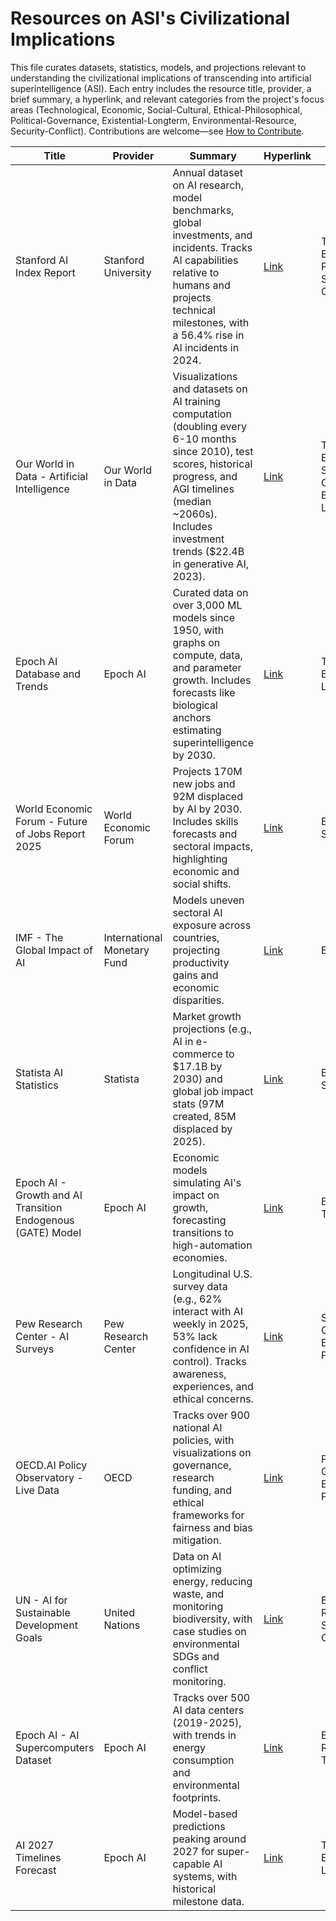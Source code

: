 # Resources on ASI's Civilizational Implications

This file curates datasets, statistics, models, and projections relevant to understanding the civilizational implications of transcending into artificial superintelligence (ASI). Each entry includes the resource title, provider, a brief summary, a hyperlink, and relevant categories from the project's focus areas (Technological, Economic, Social-Cultural, Ethical-Philosophical, Political-Governance, Existential-Longterm, Environmental-Resource, Security-Conflict). Contributions are welcome—see [How to Contribute](../README.md#how-to-contribute).

| Title | Provider | Summary | Hyperlink | Categories |
|-------|----------|---------|-----------|------------|
| Stanford AI Index Report | Stanford University | Annual dataset on AI research, model benchmarks, global investments, and incidents. Tracks AI capabilities relative to humans and projects technical milestones, with a 56.4% rise in AI incidents in 2024. | [Link](https://aiindex.stanford.edu/report/) | Technological, Ethical-Philosophical, Security-Conflict |
| Our World in Data - Artificial Intelligence | Our World in Data | Visualizations and datasets on AI training computation (doubling every 6-10 months since 2010), test scores, historical progress, and AGI timelines (median ~2060s). Includes investment trends ($22.4B in generative AI, 2023). | [Link](https://ourworldindata.org/artificial-intelligence) | Technological, Economic, Social-Cultural, Existential-Longterm |
| Epoch AI Database and Trends | Epoch AI | Curated data on over 3,000 ML models since 1950, with graphs on compute, data, and parameter growth. Includes forecasts like biological anchors estimating superintelligence by 2030. | [Link](https://epochai.org/data) | Technological, Existential-Longterm |
| World Economic Forum - Future of Jobs Report 2025 | World Economic Forum | Projects 170M new jobs and 92M displaced by AI by 2030. Includes skills forecasts and sectoral impacts, highlighting economic and social shifts. | [Link](https://www.weforum.org/publications/future-of-jobs-report-2025/) | Economic, Social-Cultural |
| IMF - The Global Impact of AI | International Monetary Fund | Models uneven sectoral AI exposure across countries, projecting productivity gains and economic disparities. | [Link](https://www.imf.org/en/Publications/WP/Issues/2025/04/17/The-Global-Impact-of-Artificial-Intelligence-546147) | Economic |
| Statista AI Statistics | Statista | Market growth projections (e.g., AI in e-commerce to $17.1B by 2030) and global job impact stats (97M created, 85M displaced by 2025). | [Link](https://www.statista.com/topics/3104/artificial-intelligence-ai-worldwide/) | Economic, Social-Cultural |
| Epoch AI - Growth and AI Transition Endogenous (GATE) Model | Epoch AI | Economic models simulating AI's impact on growth, forecasting transitions to high-automation economies. | [Link](https://epochai.org/research#gate) | Economic, Technological |
| Pew Research Center - AI Surveys | Pew Research Center | Longitudinal U.S. survey data (e.g., 62% interact with AI weekly in 2025, 53% lack confidence in AI control). Tracks awareness, experiences, and ethical concerns. | [Link](https://www.pewresearch.org/topic/science-tech/technology/artificial-intelligence/) | Social-Cultural, Ethical-Philosophical |
| OECD.AI Policy Observatory - Live Data | OECD | Tracks over 900 national AI policies, with visualizations on governance, research funding, and ethical frameworks for fairness and bias mitigation. | [Link](https://oecd.ai/en/data) | Political-Governance, Ethical-Philosophical |
| UN - AI for Sustainable Development Goals | United Nations | Data on AI optimizing energy, reducing waste, and monitoring biodiversity, with case studies on environmental SDGs and conflict monitoring. | [Link](https://www.un.org/en/data/big-data-sustainable-development) | Environmental-Resource, Security-Conflict |
| Epoch AI - AI Supercomputers Dataset | Epoch AI | Tracks over 500 AI data centers (2019-2025), with trends in energy consumption and environmental footprints. | [Link](https://epochai.org/data#supercomputers) | Environmental-Resource, Technological |
| AI 2027 Timelines Forecast | Epoch AI | Model-based predictions peaking around 2027 for super-capable AI systems, with historical milestone data. | [Link](https://epochai.org/blog/forecasting) | Technological, Existential-Longterm |